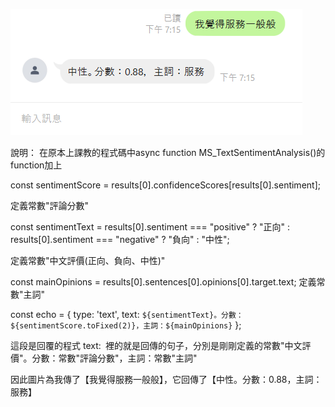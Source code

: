 ![Alt text](我覺得服務一般般.png)

說明：
在原本上課教的程式碼中async function MS_TextSentimentAnalysis()的function加上


const sentimentScore = results[0].confidenceScores[results[0].sentiment];

定義常數"評論分數"


const sentimentText = results[0].sentiment === "positive" ? "正向" :
                      results[0].sentiment === "negative" ? "負向" :
                      "中性";
                      
定義常數"中文評價(正向、負向、中性)"
    
    
const mainOpinions = results[0].sentences[0].opinions[0].target.text;
定義常數"主詞"


const echo = {
    type: 'text',
    text: `${sentimentText}。分數：${sentimentScore.toFixed(2)}，主詞：${mainOpinions}`
};

這段是回覆的程式
text:` `裡的就是回傳的句子，分別是剛剛定義的常數"中文評價"。分數：常數"評論分數"，主詞：常數"主詞"
    
    
    
    
因此圖片為我傳了【我覺得服務一般般】，它回傳了【中性。分數：0.88，主詞：服務】
